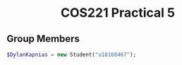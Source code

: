 <div align="center">
    <h1> COS221 Practical 5 </h1>
</div>

## Group Members
```PHP
$DylanKapnias = new Student("u18108467");
```
